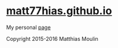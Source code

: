 # [matt77hias.github.io](http://matt77hias.github.io)
My personal [page](http://matt77hias.github.io)

Copyright 2015-2016 Matthias Moulin
